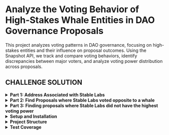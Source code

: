 # Analyze the Voting Behavior of High-Stakes Whale Entities in DAO Governance Proposals

This project analyzes voting patterns in DAO governance, focusing on high-stakes entities and their influence on proposal outcomes. Using the Snapshot API, we track and compare voting behaviors, identify discrepancies between major voters, and analyze voting power distribution across proposals.

## CHALLENGE SOLUTION

<details>
<summary><strong>Part 1: Address Associated with Stable Labs</strong></summary>

### Implementation

- Identified StableLabs' address: `0xECC2a9240268BC7a26386ecB49E1Befca2706AC9`
- Implemented in `src/config.py` as the target party
- Verified through Snapshot API integration

### Key Features

- Address validation and verification
- Integration with Snapshot's API for address resolution
- Configured as the primary target for voting analysis

### Usage

```python
from src.config import PARTIES

# Access StableLabs' address
stable_labs_address = PARTIES['target']
```

### Configuration

```python
PARTIES = {
    'target': '0xECC2a9240268BC7a26386ecB49E1Befca2706AC9',  # StableLabs
    'whale': '0x8b37a5Af68D315cf5A64097D96621F64b5502a22'    # Areta
}
```

</details>

<details>
<summary><strong>Part 2: Find Proposals where Stable Labs voted opposite to a whale</strong></summary>

## TASK

Locate a governance proposal within the AAVE DAO where StableLab cast a vote opposite to that of another influential whale (on-chain address: 0x8b37a5Af68D315cf5A64097D96621F64b5502a22).

## 2.0 SOLUTION

### Table of Contents

- [2.1 Approach Explanation](#21-approach)
- [2.2 Result Sample](#22-result-sample)
- [2.3 How to Test](#23-how-to-test)
- [2.4 Code Files](#24-code-files)

## 2.1 APPROACH

The strategy was to use the Snapshot API to efficiently retrieve and analyze governance data. Two core endpoints were used throughout the process:

- `getMultipleProposals` – to fetch batches of proposals
- `getVotes` – to retrieve voting activity for specific proposals and addresses

In addition, the `getUser` endpoint was used optionally to look up human-readable names for wallet addresses (such as StableLab and the whale). This step was purely for improving the clarity of the final report and is not essential to the main logic or computation.

### Step 1

A single API call was made using `getMultipleProposals` to fetch a batch of proposals from Aave's Governance Space, starting from the latest and moving backward. Only one batch is fetched and processed at a time. If nothing relevant is found in that batch, the next one is fetched. Each batch includes 30 proposals, as set in the `config.py` file.

### Step 2

For all the proposals in the batch, a single API call to `getVotes` was used to fetch all votes cast by StableLab and the whale address per proposal. Snapshot makes this easy by allowing multiple proposals and voter addresses to be passed into one request.

### Step 3

From the collected data, proposals where StableLab and the whale voted differently were filtered out. Their exact vote choices were also recorded.

If no such proposals are found in the current batch, a new batch is fetched and the process starts again from Step 1.
If at least one such proposal is found, there's no need to fetch additional batches — the analysis proceeds to the next steps, since the task is complete once a qualifying proposal is identified.

### Step 4

The vote choices were sent to a custom sentiment processor. It uses a predefined knowledge base of common Aave vote options to determine whether the votes were actually opposing.
It's important to note that vote choices can be different without necessarily being opposing. For example, one voter might select "abstain" while another votes "yes"—technically different, but not necessarily in conflict. The sentiment processor helps account for these nuances by interpreting the intent behind the vote options, rather than just checking for inequality.

### Step 5

A summary report was prepared with the final findings. To make it clearer, the Snapshot `getUser` API was used to retrieve wallet display names (like StableLab and the whale), where available.

## 2.2 RESULT SAMPLE

```log
Received Request to Find Proposals with Varying Vote Choices between Target (0xECC2a9240268BC7a26386ecB49E1Befca2706AC9) and Whale (0x8b37a5Af68D315cf5A64097D96621F64b5502a22) on AAVE (aave.eth) Governance


🔍 Looking for proposals in batches...

[Batch 1-30] Getting proposals...
[Batch 1-30] Found 30 proposals
[Batch 1-30] Finding proposals with different vote choices...
[Batch 1-30] Found 2 proposals with different vote choices
✨ stopping further search



PROPOSALS IN PROCESSED BATCH WITH DIFFERENT VOTE CHOICES


🕵️  Found party names:
    Target (0xECC2a9240268BC7a26386ecB49E1Befca2706AC9): StableLab
    Whale (0x8b37a5Af68D315cf5A64097D96621F64b5502a22): Areta



📋 Proposal: [ARFC] wstETH and weETH E-Modes and LT/LTV Adjustments on Ethereum, Arbitrum, Base
─────────────────────────────
CREATED[⏰]: March 23, 2025 06:28:39

StableLab voted Against, while Areta voted For
SENTIMENT[😠]: votes are clearly opposing



📋 Proposal: [TEMP CHECK] Deploy Aave v3 on Plasma
─────────────────────────────
CREATED[⏰]: March 13, 2025 06:53:41

StableLab voted YAE, while Areta voted Abstain
SENTIMENT[🤔]: one party took a clear position while the other remained neutral
```

## 2.3 HOW TO TEST

### Setup

1. Clone the repository and navigate to the project directory:

   ```bash
   git clone <repository-url>
   cd <project-directory>
   ```

2. Create and activate a virtual environment:

   ```bash
   python -m venv venv
   source venv/bin/activate  # On Windows: venv\Scripts\activate
   ```

3. Install dependencies:
   ```bash
   pip install -r requirements.txt
   ```

### Configuration

1. The target addresses are configured in `src/config.py`:

   ```python
   PARTIES = {
       "target": "0xECC2a9240268BC7a26386ecB49E1Befca2706AC9",  # StableLab
       "whale": "0x8b37a5Af68D315cf5A64097D96621F64b5502a22"    # Whale address
   }
   ```

2. The AAVE space configuration is also in `src/config.py`:
   ```python
   SPACES = [
       {
           "space_id": "aave.eth",
           "name": "AAVE"
       }
   ]
   ```

### Running the Discord Finder

1. Run the discord finder:

   ```bash
   PYTHONPATH=$PYTHONPATH:. python3 src/main.py discord
   ```

2. The output will show:
   - Progress of proposal batch processing
   - Found proposals with different votes
   - Sentiment analysis of the voting differences
   - Human-readable names for the addresses (when available)

## 2.4 CODE FILES

The project's core functionality is distributed across several key files:

- [`src/main.py`](src/main.py) - Entry point for the application, handles CLI commands and orchestrates the analysis
- [`src/services/reporter.py`](src/services/reporter.py) - Wraps implementation details and generates readable output
- [`src/services/discord_finder.py`](src/services/discord_finder.py) - Core logic for finding voting discrepancies
- [`src/services/sentiment.py`](src/services/sentiment.py) - Used to determine if vote choices are actually opposing or not even if they are different
- [`src/api/client.py`](src/api/client.py) - Snapshot API client implementation
- [`src/models.py`](src/models.py) - Data models for proposals and votes
- [`src/utils/date_formatter.py`](src/utils/date_formatter.py) - Date and time formatting utilities

</details>

<details>
<summary><strong>Part 3: Finding proposals where Stable Labs did not have the highest voting power</strong></summary>

## TASK

Identify a proposal where the StableLab entity did not vote with the majority of the voting power.

## 3.0 SOLUTION

### Table of Contents

- [3.1 Approach Explanation](#31-approach)
- [3.2 Result Sample](#32-result-sample)
- [3.3 How to Test](#33-how-to-test)
- [3.4 Code Files](#34-code-files)

## 3.1 APPROACH

Similar to Part 2, the strategy here was to use the Snapshot API to efficiently retrieve and analyze governance data. Two core endpoints were used throughout the process:

- `getMultipleProposals` – to fetch batches of proposals
- `getVotes` – to retrieve voting activity for specific proposals and addresses

Note: API response caching was intentionally avoided. The assumption is that each task should be treated in isolation, which is important since some of the same API calls from Part 2 are reused here.

Additionally, the `getUser` endpoint was used optionally to look up human-readable names for wallet addresses (e.g., StableLab). This step was only for improving the readability of the final report and is not required for the main logic or computation.

### Step 1

Same as in Part 2 — a single API call to `getMultipleProposals` was made to fetch a batch of proposals from the Aave Snapshot space, starting from the most recent and moving backward. Only one batch is fetched and processed at a time. If nothing useful is found, the next batch is fetched. Each batch contains 30 proposals, as defined in `config.py`.

### Step 2

For all proposals in the batch, a single API call to `getVotes` (with the voter address set to StableLab) was used to filter down to only those proposals where StableLab actually voted.

### Step 3

For each of the proposals where StableLab voted, another single API call to `getVotes` was made — this time with results ordered by voting power (vp). The request was limited to VOTE_COUNT_MULTIPLIER × number of proposals (where VOTE_COUNT_MULTIPLIER is defined in `config.py`), increasing the chances of retrieving the top voter for each proposal without needing to query them individually. The response includes a combined list of votes across all proposals, sorted in descending order of voting power.

### Step 4

From the list of votes, a dictionary was created to track the highest voter per proposal. Proposals without a corresponding top voter were added to a retry list.
The proposal list was then sorted to match the order from Step 2 (to prioritize the most recent proposals), and each highest voter was compared to StableLab. If the top voter is different, that proposal is marked as a valid case and the process proceeds to the next step. If not, the check continues with the next proposal.

If all proposals are exhausted without finding a valid case, the retry list is used — Step 3 is repeated on that subset. If there's still no result, a new batch of proposals is fetched and the entire process starts over from Step 1.

### Step 5

The result is returned to the reporter service, which attempts to look up display names for the wallet addresses using the `getUser` endpoint, helping generate a clearer and more intuitive report.

## 3.2 RESULT SAMPLE

```log
Received Request to Find Proposals where Target (0xECC2a9240268BC7a26386ecB49E1Befca2706AC9) is not the highest voting power voter on AAVE (aave.eth) Governance


🔍 Searching for proposals in batches...

Found 30 proposals
Found 30 proposals with target votes
Fetching up to 90 highest VP votes...

🎯 Found case where target is not highest power voter!
    Proposal: [ARFC] Launch GHO on Gnosis Chain
    Highest VP: 327712.17238192516 (Address: 0x57ab7ee15ce5ecacb1ab84ee42d5a9d0d8112922)
    Target VP: 43339.13195576

✨ Stopping further search



PROPOSALS WHERE TARGET IS NOT THE HIGHEST VOTING POWER VOTER



📋 Proposal: [ARFC] Launch GHO on Gnosis Chain
─────────────────────────────
CREATED[⏰]: March 26, 2025 14:07:12

Target (0xECC2a9240268BC7a26386ecB49E1Befca2706AC9): StableLab (43339.13195576)
Majority (0x57ab7ee15cE5ECacB1aB84EE42D5A9d0d8112922): UNKNOWN (0x57ab7ee15cE5ECacB1aB84EE42D5A9d0d8112922) (327712.17238192516)
```

## 3.3 HOW TO TEST

### Setup

1. Clone the repository and navigate to the project directory:

   ```bash
   git clone <repository-url>
   cd <project-directory>
   ```

2. Create and activate a virtual environment:

   ```bash
   python -m venv venv
   source venv/bin/activate  # On Windows: venv\Scripts\activate
   ```

3. Install dependencies:
   ```bash
   pip install -r requirements.txt
   ```

### Configuration

1. The target addresses are configured in `src/config.py`:

   ```python
   PARTIES = {
       "target": "0xECC2a9240268BC7a26386ecB49E1Befca2706AC9",  # StableLab
       "whale": "0x8b37a5Af68D315cf5A64097D96621F64b5502a22"    # Whale address
   }
   ```

2. The AAVE space configuration is also in `src/config.py`:
   ```python
   SPACES = [
       {
           "space_id": "aave.eth",
           "name": "AAVE"
       }
   ]
   ```

### Running the Majority Power Finder

1. Run the majority power finder:

   ```bash
   PYTHONPATH=$PYTHONPATH:. python3 src/main.py majority
   ```

2. The output will show:
   - Progress of proposal batch processing
   - Found proposals where target is not the highest voter
   - Voting power comparison between target and highest voter
   - Human-readable names for the addresses (when available)

## 3.4 CODE FILES

The project's core functionality is distributed across several key files:

- [`src/main.py`](src/main.py) - Entry point for the application, handles CLI commands and orchestrates the analysis
- [`src/services/reporter.py`](src/services/reporter.py) - Wraps implementation details and generates readable output
- [`src/services/major_voting_power_finder.py`](src/services/major_voting_power_finder.py) - Core logic for finding cases where target is not highest voter
- [`src/api/client.py`](src/api/client.py) - Snapshot API client implementation
- [`src/models.py`](src/models.py) - Data models for proposals and votes
- [`src/utils/date_formatter.py`](src/utils/date_formatter.py) - Date and time formatting utilities

</details>

<details>
<summary><strong>Setup and Installation</strong></summary>

### Prerequisites

- Python 3.8 or higher
- pip package manager
- Git

### Installation Steps

1. Clone the repository:

   ```bash
   git clone <repository-url>
   cd <project-directory>
   ```

2. Create and activate a virtual environment:

   ```bash
   python -m venv venv
   source venv/bin/activate  # On Windows: venv\Scripts\activate
   ```

3. Install dependencies:
   ```bash
   pip install -r requirements.txt
   ```

### Running Tests

Execute the test suite:

```bash
PYTHONPATH=$PYTHONPATH:. pytest tests/ -v
```

### Development Setup

1. Install development dependencies:

   ```bash
   pip install -r requirements-dev.txt
   ```

2. Set up pre-commit hooks:
   ```bash
   pre-commit install
   ```

</details>

<details>
<summary><strong>Project Structure</strong></summary>

```
.
├── docs/                  # Documentation
│   ├── part2.md          # Part 2 detailed documentation
│   └── part3.md          # Part 3 detailed documentation
├── src/                  # Source code
│   ├── api/              # API integration
│   │   └── client.py     # Snapshot API client
│   ├── services/         # Core services
│   │   ├── discord_finder.py           # Vote difference finder
│   │   ├── major_voting_power_finder.py # Voting power analysis
│   │   ├── reporter.py                 # Results reporting
│   │   └── sentiment.py                # Vote sentiment analysis
│   ├── utils/           # Utility functions
│   │   └── date_formatter.py # Date formatting utilities
│   ├── config.py        # Configuration settings
│   ├── models.py        # Data models
│   └── main.py          # CLI entry point
├── tests/               # Test suite
│   ├── api/            # API tests
│   ├── services/       # Service tests
│   └── utils/          # Utility tests
├── README.md           # Project documentation
└── requirements.txt    # Project dependencies
```

</details>

<details>
<summary><strong>Test Coverage</strong></summary>

### Coverage Report

| Module      | Coverage |
| ----------- | -------- |
| Services    | 100%     |
| Models      | 97%      |
| API Client  | 28%      |
| Utils       | 95%      |
| **Overall** | 58%      |

### Coverage Details

- **Services (100%)**

  - `discord_finder.py`: Full coverage of vote comparison logic
  - `major_voting_power_finder.py`: Complete coverage of voting power analysis
  - `reporter.py`: All reporting functions tested
  - `sentiment.py`: Full coverage of vote sentiment analysis

- **Models (97%)**

  - Core data structures fully tested
  - Edge cases covered
  - Minor exception paths pending

- **API Client (28%)**
  - Basic request/response flows covered
  - Mock testing for API interactions
  - Integration tests pending
  - Error handling scenarios needed

### Running Coverage Reports

Generate a coverage report:

```bash
PYTHONPATH=$PYTHONPATH:. pytest --cov=src tests/ --cov-report=term-missing
```

Generate HTML coverage report:

```bash
PYTHONPATH=$PYTHONPATH:. pytest --cov=src tests/ --cov-report=html
```

</details>
